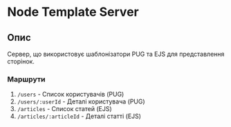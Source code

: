 # Node Template Server

## Опис
Сервер, що використовує шаблонізатори PUG та EJS для представлення сторінок.

### Маршрути
1. `/users` - Список користувачів (PUG)
2. `/users/:userId` - Деталі користувача (PUG)
3. `/articles` - Список статей (EJS)
4. `/articles/:articleId` - Деталі статті (EJS)

